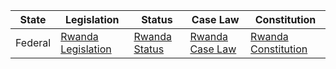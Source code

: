 | State     | Legislation                                                              | Status                                                | Case Law                                           | Constitution                                                   |
|-----------|--------------------------------------------------------------------------|-------------------------------------------------------|----------------------------------------------------|----------------------------------------------------------------|
| Federal   | [Rwanda Legislation](https://www.refworld.org/publisher,RWA_LAWS,,,)     | [Rwanda Status](https://www.lexadin.nl/wlg/status/rw/) | [Rwanda Case Law](https://rwandalii.org/rw/cases) | [Rwanda Constitution](http://www.rwandapedia.rw/explore/constitution-2003)  |